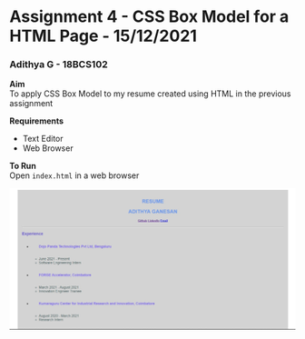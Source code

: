 # Assignment 4 - CSS Box Model for a HTML Page - 15/12/2021

### Adithya G - 18BCS102

**Aim**<br />
To apply CSS Box Model to my resume created using HTML in the previous assignment

**Requirements**

- Text Editor
- Web Browser

**To Run**<br />
Open `index.html` in a web browser

![Sample Screenshot](https://github.com/aad8ya/Internet-and-Web-Programming/blob/main/Assignment%204%20-%20CSS%20Box%20Model%20for%20a%20HTML%20Page/SampleScreenshot.jpg)
